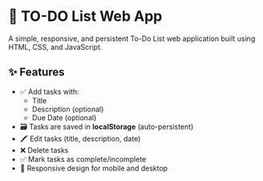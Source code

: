 # 📝 TO-DO List Web App

A simple, responsive, and persistent To-Do List web application built using HTML, CSS, and JavaScript.

## ✨ Features

- ✅ Add tasks with:
  - Title
  - Description (optional)
  - Due Date (optional)
- 🗃️ Tasks are saved in **localStorage** (auto-persistent)
- 🖍️ Edit tasks (title, description, date)
- ❌ Delete tasks
- ✅ Mark tasks as complete/incomplete
- 📱 Responsive design for mobile and desktop
